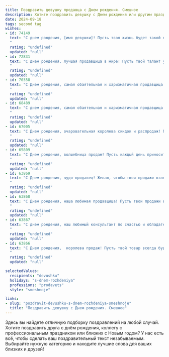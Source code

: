 ```yaml
---
title: Поздравить девушку продавца c Днем рождения. Смешное
description: Хотите поздравить девушку c Днем рождения или другим праздником? Наш ИИ создаст незабываемое поздравление, а вы обязательно выделитесь среди других.  
date: 2024-09-18
tags: second tag
wishes:
- id: 74149
  text: "С днем рождения, [имя девушки]! Пусть твоя жизнь будет такой же яркой и насыщенной, как цвета ленточек на самых выгодных скидках, а твой кошелек – таким же полным, как полки в твоем магазине! 😉
  "
  rating: "undefined"
  updated: "null"
- id: 72831
  text: "С днем рождения, лучшая продавщица в мире! Пусть твой талант убеждать никогда не иссякнет, а клиенты уходят от тебя с полными сумками и улыбкой до ушей! 🎉
  "
  rating: "undefined"
  updated: "null"
- id: 70358
  text: "С Днем рождения, самая обаятельная и харизматичная продавщица! Желаю, чтобы твои продажи взлетали выше крыши, а клиенты просто таяли от твоей улыбки! 😉
  "
  rating: "undefined"
  updated: "null"
- id: 68489
  text: "С днем рождения, самая обаятельная и харизматичная продавщица! Пусть твоя жизнь будет яркой, как витрины твоего магазина, а клиенты будут ломиться к тебе, словно на распродажу! 😜
  "
  rating: "undefined"
  updated: "null"
- id: 67005
  text: "С Днем рождения, очаровательная королева скидок и распродаж! Пусть твой день рождения будет таким же выгодным, как и твоя работа, а твой доход — таким же бесконечным, как список желаний клиентов!
  "
  rating: "undefined"
  updated: "null"
- id: 65809
  text: "С Днем рождения, волшебница продаж! Пусть каждый день приносит тебе не только довольных клиентов, но и море позитива, скидки на всё, что ты хочешь, и, конечно же,  огромный куш! 🎉🎁
  "
  rating: "undefined"
  updated: "null"
- id: 63869
  text: "С Днем рождения, чудо-продавец! Желаю, чтобы твои продажи взлетали выше крыши, а клиенты уходили с покупками, сияя от счастья, как после удачного шопинга! 😉🎉
  "
  rating: "undefined"
  updated: "null"
- id: 63868
  text: "С Днем рождения, наша любимая продавщица! Пусть твои продажи взлетают выше крыши, а клиенты рассыпаются в комплиментах! Желаем тебе море улыбок, скидок и, конечно же, праздничного тортика! 🍰🎉
  "
  rating: "undefined"
  updated: "null"
- id: 63867
  text: "С днем рождения, наш любимый консультант по счастью и обладательница волшебных скидок! Пусть твоя жизнь будет полна ярких красок, а касса – звонкой мелодии продаж!
  "
  rating: "undefined"
  updated: "null"
- id: 63866
  text: "С Днем рождения,  королева продаж! Пусть твой товар всегда будет в дефиците, а покупатели - в восторге от твоих скидок!
  "
  rating: "undefined"
  updated: "null"

selectedValues:
  recipients: "devushku"
  holidays: "s-dnem-rozhdeniya"
  professions: "prodavets"
  style: "smeshnoje"

links:
- slug: "pozdravit-devushku-s-dnem-rozhdeniya-smeshnoje"
  title: "Поздравить девушку c Днем рождения. Смешное"
---
```


Здесь вы найдете отличную подборку поздравлений на любой случай. 
Хотите поздравить друга с днём рождения, коллегу с профессиональным праздником или близких с Новым годом? У нас есть всё, чтобы сделать ваш поздравительный текст незабываемым. Выбирайте нужную категорию и находите лучшие слова для ваших близких и друзей!
